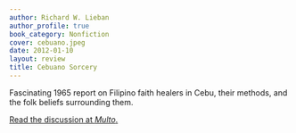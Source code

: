 ```yaml
---
author: Richard W. Lieban
author_profile: true
book_category: Nonfiction
cover: cebuano.jpeg
date: 2012-01-10
layout: review
title: Cebuano Sorcery
---
```


Fascinating 1965 report on Filipino faith healers in Cebu, their methods, and the folk beliefs surrounding them.

[Read the discussion at *Multo*.](https://multoghost.wordpress.com/2012/01/10/accidental-witchcraft/)